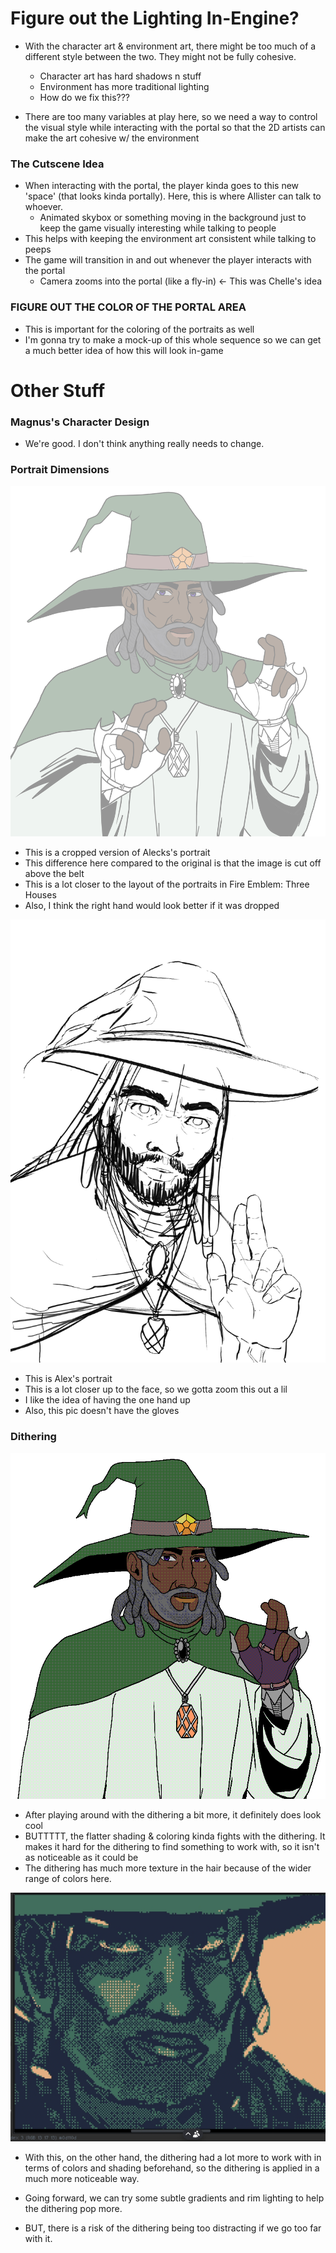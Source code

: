 
# Figure out the Lighting In-Engine?

- With the character art & environment art, there might be too much of a different style between the two. They might not be fully cohesive.
	- Character art has hard shadows n stuff
	- Environment has more traditional lighting
	- How do we fix this???

- There are too many variables at play here, so we need a way to control the visual style while interacting with the portal so that the 2D artists can make the art cohesive w/ the environment

### The Cutscene Idea
- When interacting with the portal, the player kinda goes to this new 'space' (that looks kinda portally). Here, this is where Allister can talk to whoever.
	- Animated skybox or something moving in the background just to keep the game visually interesting while talking to people
- This helps with keeping the environment art consistent while talking to peeps
- The game will transition in and out whenever the player interacts with the portal
	- Camera zooms into the portal (like a fly-in) <- This was Chelle's idea

### FIGURE OUT THE COLOR OF THE PORTAL AREA
- This is important for the coloring of the portraits as well
- I'm gonna try to make a mock-up of this whole sequence so we can get a much better idea of how this will look in-game

# Other Stuff
### Magnus's Character Design

- We're good. I don't think anything really needs to change.

### Portrait Dimensions

![](<../../../_Meta/Attachments/image(2).png>)

- This is a cropped version of Alecks's portrait
- This difference here compared to the original is that the image is cut off above the belt
- This is a lot closer to the layout of the portraits in Fire Emblem: Three Houses
- Also, I think the right hand would look better if it was dropped

![](<../../../_Meta/Attachments/image(3).png>)

- This is Alex's portrait
- This is a lot closer up to the face, so we gotta zoom this out a lil
- I like the idea of having the one hand up
- Also, this pic doesn't have the gloves

### Dithering

![](<../../../_Meta/Attachments/Pasted image 20250614112202.png>)

- After playing around with the dithering a bit more, it definitely does look cool
- BUTTTTT, the flatter shading & coloring kinda fights with the dithering. It makes it hard for the dithering to find something to work with, so it isn't as noticeable as it could be
- The dithering has much more texture in the hair because of the wider range of colors here.

![](<../../../_Meta/Attachments/Pasted image 20250614112329.png>)

- With this, on the other hand, the dithering had a lot more to work with in terms of colors and shading beforehand, so the dithering is applied in a much more noticeable way.

- Going forward, we can try some subtle gradients and rim lighting to help the dithering pop more.
- BUT, there is a risk of the dithering being too distracting if we go too far with it.
